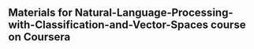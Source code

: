 ## Materials for Natural-Language-Processing-with-Classification-and-Vector-Spaces course on Coursera

